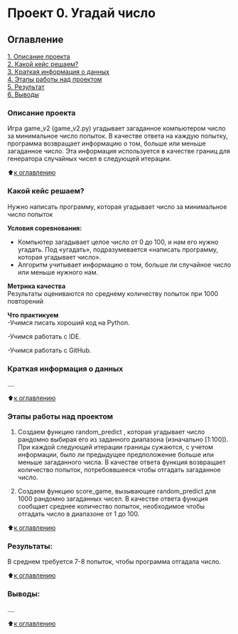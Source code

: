 # Проект 0. Угадай число

## Оглавление  
[1. Описание проекта](.README.md#Описание-проекта)  
[2. Какой кейс решаем?](.README.md#Какой-кейс-решаем)  
[3. Краткая информация о данных](.README.md#Краткая-информация-о-данных)  
[4. Этапы работы над проектом](.README.md#Этапы-работы-над-проектом)  
[5. Результат](.README.md#Результат)    
[6. Выводы](.README.md#Выводы) 

### Описание проекта    
Игра game_v2 (game_v2.py) угадывает загаданное компьютером число за минимальное число попыток.
В качестве ответа на каждую попытку, программа возвращает информацию о том, больше или меньше загаданное число.
Эта информация используется в качестве границ для генератора случайных чисел в следующей итерации.


:arrow_up:[к оглавлению](_)


### Какой кейс решаем?    
Нужно написать программу, которая угадывает число за минимальное число попыток

**Условия соревнования:**  
- Компьютер загадывает целое число от 0 до 100, и нам его нужно угадать. Под «угадать», подразумевается «написать программу, которая угадывает число».
- Алгоритм учитывает информацию о том, больше ли случайное число или меньше нужного нам.

**Метрика качества**     
Результаты оцениваются по среднему количеству попыток при 1000 повторений

**Что практикуем**     
-Учимся писать хороший код на Python.

-Учимся работать с IDE.

-Учимся работать с GitHub.


### Краткая информация о данных
....
  
:arrow_up:[к оглавлению](.README.md#Оглавление)


### Этапы работы над проектом  
1. Создаем функцию random_predict , которая угадывает число рандомно выбирая его из заданного диапазона (изначально [1:100]).
При каждой следующей итерации границы сужаются, с учетом информации, было ли предыдущее предположение больше или меньше загаданного числа.
В качестве ответа функция возвращает количество попыток, потребоввшееся чтобы отгадать загаданное число.

2. Создаем функцию score_game, вызывающее random_predict для 1000 рандомно загаданных чисел.
В качестве ответа функция сообщает среднее количество попыток, необходимое чтобы отгадать число в диапазоне от 1 до 100.

:arrow_up:[к оглавлению](.README.md#Оглавление)


### Результаты:  
В среднем требуется 7-8 попыток, чтобы программа отгадала число.

:arrow_up:[к оглавлению](.README.md#Оглавление)


### Выводы:  
....

:arrow_up:[к оглавлению](.README.md#Оглавление)
